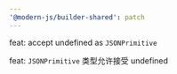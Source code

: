 ```yaml
---
'@modern-js/builder-shared': patch
---
```


feat: accept undefined as `JSONPrimitive`

feat: `JSONPrimitive` 类型允许接受 undefined
